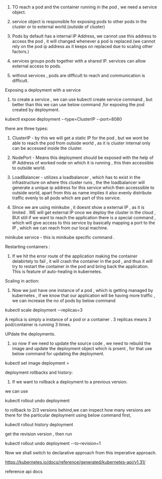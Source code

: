 1. TO reach a pod and the container running in the pod , we need a service object.

2. service object is responsible for exposing pods to other pods in the cluster or to external world.(outside of cluster)

3. Pods by default has a internal IP Address, we cannot use this address to access the pod , it will changed whenever a pod is replaced.(we cannot rely on the pod ip address as it keeps on replaced due to scaling other factors.)

4. services groups pods together with a shared IP. services can allow external access to pods.

5. without services , pods are difficult to reach and communication is difficult.

Exposing a deployment with a service

1. to create a service , we can use kubectl create service command , but better than this we can use below command  ,for exposing the pod created by deployment.

kubectl expose deployment <deployment-name> --type=ClusterIP --port=8080

there are three types:

1. ClusterIP - by this we will get a static IP for the pod , but we wont be able to reach the pod from outside world , as it is cluster internal only can be accessed inside the cluster.

2. NodePort - Means this deployment should be exposed with the help of IP Address of worked node on which it is running , this then accessible to outside world.

3. LoadBalancer - utilizes a loadbalancer , which has to exist in the infrastructure on where this cluster runs , the the loadbalancer will generate a unique ip address for this service which then accesssible to outside world, apart from this as name implies it also evenly distribute traffic evenly to all pods which are part of this service.

4. SInce we are using minikube , it doesnt show a external IP , as it is limited . WE will get external IP once we deploy the cluster in the cloud , BUt still if we want to reach the application there is a special command , which will give access to this service by basically mapping a port to the IP , which we can reach from our local machine.

minikube service <deployment-name>  - this is minikube specific command .

Restarting containers : 


1. If we hit the error route of the application making the container delabirtely to fail , it will crash the container in the pod , and thus it will try to restart the container in the pod and bring back the application. This is feature of auto-healing in kubernetes.


Scaling in action:

1. Now we just have one instance of a pod , which is getting managed by kubernetes , if we know that our application will be having more traffic , we can increase the no of pods by below command

kubectl scale deployment <deployment-name> --replicas=3

A replica is simply a instance of a pod or a container . 3 replicas means 3 pod/container is running 3 times.


UPdate the deployments.

1. so now if we need to update the source code , we need to rebuild the image and update the deployment object which is prsent , for that use below command for updating the deployment.

kubectl set image deployment <deployment-name> <container-name-running-inside-pod>=<new-image-name>

deployment rollbacks and history:

1. If we want to rollback a deployment to a previous version.

we can use

kubectl rollout undo deployment <deployment-name>

to rollback to 2/3 versions behind,we can inspect how many versions are there for the particular deployment using below command first,

kubectl rollout history deployment <deployment-name>

get the revision version , then run

kubectl rollout undo deployment <deployment-name> --to-revision=1

Now we shall switch to declarative approach from this imperative approach.

https://kubernetes.io/docs/reference/generated/kubernetes-api/v1.31/

reference api docs